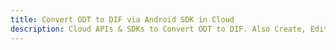 ---title: Convert ODT to DIF via Android SDK in Clouddescription: Cloud APIs & SDKs to Convert ODT to DIF. Also Create, Edit & Render Microsoft Word & OpenOffice documents in the Cloud.---